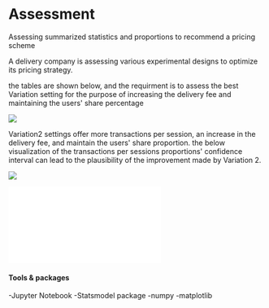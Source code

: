 # Assessment
Assessing summarized statistics and proportions to recommend a pricing scheme 



A delivery company is assessing various experimental designs to optimize its pricing strategy. 

the tables are shown below, and the requirment is to assess the best Variation setting for the purpose of increasing the delivery fee and maintaining the users' share percentage

![](https://github.com/SAB4891/Assessment-/blob/e38a41739bad67a7e74405bf200e9f0b003e9e80/tables.png)








Variation2 settings offer more transactions per session, an increase in the delivery fee, and maintain the users' share proportion. the below visualization of the transactions per sessions proportions' confidence interval can lead to the plausibility of the improvement made by Variation 2. 


![](https://github.com/SAB4891/Assessment-/blob/369202c9ec89f6600adb6f281fb0212142f6869b/confidence_intervals.png)






![](TiersProportions.html)




#### Tools & packages 

-Jupyter Notebook
-Statsmodel package
-numpy
-matplotlib
